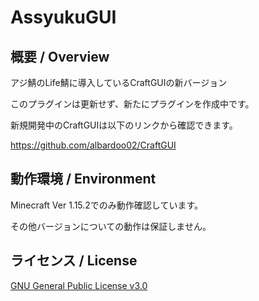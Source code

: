 # AssyukuGUI

## 概要 / Overview
アジ鯖のLife鯖に導入しているCraftGUIの新バージョン

このプラグインは更新せず、新たにプラグインを作成中です。

新規開発中のCraftGUIは以下のリンクから確認できます。

https://github.com/albardoo02/CraftGUI

## 動作環境 / Environment
Minecraft Ver 1.15.2でのみ動作確認しています。

その他バージョンについての動作は保証しません。

## ライセンス / License
[GNU General Public License v3.0](LICENSE)
